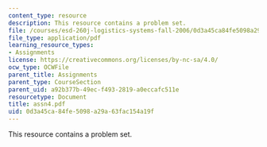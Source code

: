 ```yaml
---
content_type: resource
description: This resource contains a problem set.
file: /courses/esd-260j-logistics-systems-fall-2006/0d3a45ca84fe5098a29a63fac154a19f_assn4.pdf
file_type: application/pdf
learning_resource_types:
- Assignments
license: https://creativecommons.org/licenses/by-nc-sa/4.0/
ocw_type: OCWFile
parent_title: Assignments
parent_type: CourseSection
parent_uid: a92b377b-49ec-f493-2819-a0eccafc511e
resourcetype: Document
title: assn4.pdf
uid: 0d3a45ca-84fe-5098-a29a-63fac154a19f
---
```

This resource contains a problem set.